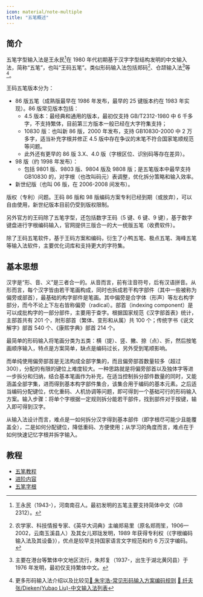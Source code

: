```yaml
---
icon: material/note-multiple
title: "五笔概述"
---
```


## 简介

五笔字型输入法是王永民[^1]在 1980 年代初期基于汉字字型结构发明的中文输入法，简称“五笔”，也叫“王码五笔”。类似形码输入法包括郑码[^2]、仓颉输入法[^3]等[^4]。

[^1]: 王永民（1943-），河南南召人。最初发明的五笔主要支持简体中文（GB 2312）。
[^2]: 农学家、科技情报专家、《英华大词典》主编郑易里（原名郑雨笙，1906—2002，云南玉溪县人）及其女儿郑珑发明，1989 年获得专利权（《字根编码输入法及其设备》），优点是较早支持国家语言文字规范和约 6 万汉字编码。
[^3]: 主要在港台等繁体中文地区流行，朱邦复（1937-，出生于湖北黄冈县）于 1976 年发明，最初仅支持繁体中文。
[^4]: 更多形码输入法介绍以及比较见[:link: 朱宇浩-常见形码输入方案编码规则](https://yuhao.forfudan.com/docs/coding.html) [:link: 纤夫张/Dieken(Yubao Liu)-中文输入法​列表](https://dieken.gitlab.io/posts/chinese-input-methods/)

王码五笔版本分为：

- 86 版五笔（成熟版最早在 1986 年发布，最早的 25 键版本约在 1983 年实现）。86 版常见版本包括：
  - 4.5 版本：最经典和通用的版本，最初仅支持 GB/T2312-1980 中 6 千多字，不支持繁体，目前第三方版本一般已经在大字符集支持；
  - 10830 版：也叫新 86 版，2000 年发布，支持 GB10830-2000 中 2 万多字，适当补充字根并修正 4.5 版中存在争议的末笔不符合国家笔顺规范等问题。
  - 此外还有更早的 86 版 3.X、4.0 版（字根区位、识别码等存在差异）。
- 98 版（约 1998 年发布）：
  - 包括 9801 版、9803 版、9804 版及 9808 版；是五笔版本中最早支持 GB10830 的，对字根（也改叫码元）表调整，优化拆分策略和输入效率。
- 新世纪版（也叫 06 版，在 2006-2008 间发布）。

版权（专利）问题。王码 86 版和 98 版编码方案专利已经到期（或放弃），可以自由使用，新世纪版本目前仍受到版权限制。

另外官方的王码除了五笔字型，还包括数字王码（5 键、6 键、9 键），基于数字键盘进行字根编码输入，官网提供三版合一的大一统版五笔（收费软件）。

除了王码五笔软件，基于王码方案和编码，衍生了小鸭五笔、极点五笔、海峰五笔等输入法软件，主要优化词库和支持更大的字符集。

## 基本思想

汉字是“形、音、义”是三者合一的。从音而言，前有注音符号，后有汉语拼音。从形而言，每个汉字皆由若干笔画构成，同时也拆成若干构字部件（其中一些被称为偏旁或部首），最基础的构字部件是笔画。其中偏旁是合字体（形声）等左右构字部分，而今不论上下左右皆称偏旁（radical）。部首（indexing component）是可以成批构字的一部分部件，主要用于查字。根据国家规范《汉字部首表》统计，主部首共有 201 个，附形部首（繁体、变形和从属）共 100 个；传统字书《说文解字》部首 540 个、《康熙字典》部首 214 个。

最简单的形码输入将笔画分类为五类：横（提）、竖、撇、捺（点）、折，然后按笔画顺序输入，特点是方案简单，缺点是编码过长，另外受到笔顺影响。

而单纯使用偏旁部首是无法构成全部字集的，而且偏旁部首数量较多（超过 300），分配的有限的键位上难度较大。一种思路就是将偏旁部首以及独体字等进一步拆分和归纳，结合基本笔画作为补充，在适当控制拆分部件数量的同时，又能涵盖全部字集，进而得到基本构字部件集合，该集合用于编码的基本元素。之后适当编码分配键位，优化重码、人机协调等问题，即可得到一个基础可行的形码输入方案。输入步骤：将单个字根据一定规则拆分能若干部件，找到部件对于按键，输入即可得到汉字。

从输入法设计而言，难点是一如何拆分汉字得到基本部件（即字根尽可能少且能覆盖全），二是如何分配键位，降低重码、方便使用；从学习的角度而言，难点在于如何快速记忆字根并拆字输入。

## 教程

- [五笔教程](./tutorial.md)
- [进阶内容](./advanced.md)
- [五笔字根](./roots.md)

